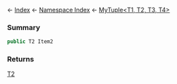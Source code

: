 ← [Index](Api-Index) ← [Namespace Index](Namespace-Index) ← [MyTuple&lt;T1, T2, T3, T4&gt;](VRage.MyTuple`4)

### Summary

```csharp
public T2 Item2
```

### Returns

[T2]()

